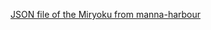 [JSON file of the Miryoku from manna-harbour](https://www.reddit.com/r/crkbd/comments/1bxrv2y/corne_keyboard_want_to_use_miryoku_qmk_how_to_add/)